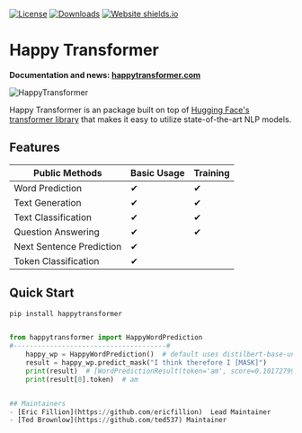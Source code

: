 [![License](https://img.shields.io/badge/License-Apache%202.0-blue.svg)](https://opensource.org/licenses/Apache-2.0) 
[![Downloads](https://pepy.tech/badge/happytransformer)](https://pepy.tech/project/happytransformer)
[![Website shields.io](https://img.shields.io/website-up-down-green-red/http/shields.io.svg)](http://happytransformer.com)

# Happy Transformer 
**Documentation and news: 
[happytransformer.com](http://happytransformer.com)**

![HappyTransformer](logo.png)

Happy Transformer is an package built on top of [Hugging Face's transformer library](https://huggingface.co/transformers/) that makes it easy to utilize state-of-the-art NLP models. 

## Features 
  
| Public Methods                     | Basic Usage  | Training   |
|------------------------------------|--------------|------------|
| Word Prediction                    | ✔            | ✔          |
| Text Generation                    | ✔            | ✔          |
| Text Classification                | ✔            | ✔          | 
| Question Answering                 | ✔            | ✔          | 
| Next Sentence Prediction           | ✔            |            | 
| Token Classification               | ✔            |            | 

## Quick Start
```sh
pip install happytransformer
```

```python

from happytransformer import HappyWordPrediction
#--------------------------------------#
    happy_wp = HappyWordPrediction()  # default uses distilbert-base-uncased
    result = happy_wp.predict_mask("I think therefore I [MASK]")
    print(result)  # [WordPredictionResult(token='am', score=0.10172799974679947)]
    print(result[0].token)  # am


## Maintainers
- [Eric Fillion](https://github.com/ericfillion)  Lead Maintainer
- [Ted Brownlow](https://github.com/ted537) Maintainer
